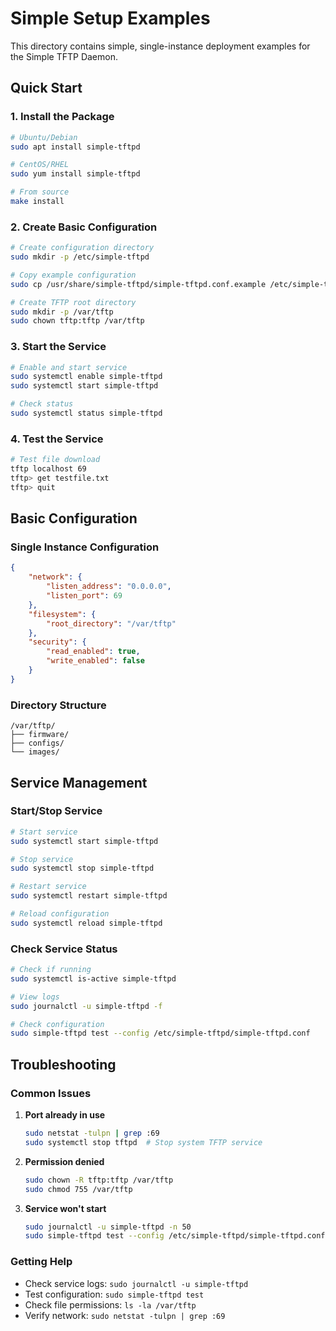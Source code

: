 # Simple Setup Examples

This directory contains simple, single-instance deployment examples for the Simple TFTP Daemon.

## Quick Start

### 1. Install the Package

```bash
# Ubuntu/Debian
sudo apt install simple-tftpd

# CentOS/RHEL
sudo yum install simple-tftpd

# From source
make install
```

### 2. Create Basic Configuration

```bash
# Create configuration directory
sudo mkdir -p /etc/simple-tftpd

# Copy example configuration
sudo cp /usr/share/simple-tftpd/simple-tftpd.conf.example /etc/simple-tftpd/simple-tftpd.conf

# Create TFTP root directory
sudo mkdir -p /var/tftp
sudo chown tftp:tftp /var/tftp
```

### 3. Start the Service

```bash
# Enable and start service
sudo systemctl enable simple-tftpd
sudo systemctl start simple-tftpd

# Check status
sudo systemctl status simple-tftpd
```

### 4. Test the Service

```bash
# Test file download
tftp localhost 69
tftp> get testfile.txt
tftp> quit
```

## Basic Configuration

### Single Instance Configuration

```json
{
    "network": {
        "listen_address": "0.0.0.0",
        "listen_port": 69
    },
    "filesystem": {
        "root_directory": "/var/tftp"
    },
    "security": {
        "read_enabled": true,
        "write_enabled": false
    }
}
```

### Directory Structure

```
/var/tftp/
├── firmware/
├── configs/
└── images/
```

## Service Management

### Start/Stop Service

```bash
# Start service
sudo systemctl start simple-tftpd

# Stop service
sudo systemctl stop simple-tftpd

# Restart service
sudo systemctl restart simple-tftpd

# Reload configuration
sudo systemctl reload simple-tftpd
```

### Check Service Status

```bash
# Check if running
sudo systemctl is-active simple-tftpd

# View logs
sudo journalctl -u simple-tftpd -f

# Check configuration
sudo simple-tftpd test --config /etc/simple-tftpd/simple-tftpd.conf
```

## Troubleshooting

### Common Issues

1. **Port already in use**
   ```bash
   sudo netstat -tulpn | grep :69
   sudo systemctl stop tftpd  # Stop system TFTP service
   ```

2. **Permission denied**
   ```bash
   sudo chown -R tftp:tftp /var/tftp
   sudo chmod 755 /var/tftp
   ```

3. **Service won't start**
   ```bash
   sudo journalctl -u simple-tftpd -n 50
   sudo simple-tftpd test --config /etc/simple-tftpd/simple-tftpd.conf
   ```

### Getting Help

- Check service logs: `sudo journalctl -u simple-tftpd`
- Test configuration: `sudo simple-tftpd test`
- Check file permissions: `ls -la /var/tftp`
- Verify network: `sudo netstat -tulpn | grep :69`
